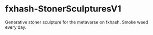 # fxhash-StonerSculpturesV1
Generative stoner sculpture for the metaverse on fxhash.  Smoke weed every day.
